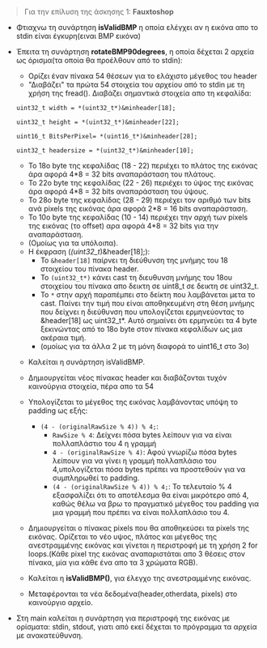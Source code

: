 > Για την επίλυση της άσκησης 1: **Fauxtoshop** 

* Φτιαχνω τη συνάρτηση **isValidBMP** η οποία ελέγχει αν η εικόνα απο το stdin είναι έγκυρη(ειναι BMP εικόνα)

* Έπειτα τη συνάρτηση **rotateBMP90degrees**, η οποία δέχεται 2 αρχεία ως όρισμα(τα οποία θα προέλθουν από το stdin):
    * Ορίζει έναν πίνακα 54 θέσεων για το ελάχιστο μέγεθος του header
    * "Διαβάζει" τα πρώτα 54 στοιχεία του αρχείου από το stdin με τη χρήση της fread(). Διαβάζει σημαντικά στοιχεία απο τη κεφαλίδα:

    ```uint32_t width = *(uint32_t*)&minheader[18];```

    ```uint32_t height = *(uint32_t*)&minheader[22];```

    ```uint16_t BitsPerPixel= *(uint16_t*)&minheader[28];```

    ```uint32_t headersize = *(uint32_t*)&minheader[10];```


    * Το 18ο byte της κεφαλίδας (18 - 22) περιέχει το πλάτος της εικόνας άρα αφορά 4*8 = 32 bits αναπαράσταση του πλάτους.
    * Το 22ο byte της κεφαλίδας (22 - 26) περιέχει το ύψος της εικόνας άρα αφορά 4*8 = 32 bits αναπαράσταση του ύψους.
    * Το 28ο byte της κεφαλίδας (28 - 29) περιέχει τον αριθμό των bits ανά pixels της εικόνας άρα αφορά 2*8 = 16 bits αναπαράσταση.
    * Το 10ο byte της κεφαλίδας (10 - 14) περιέχει την αρχή των pixels της εικόνας (το offset) αρα αφορά 4*8 = 32 bits για την αναπαράσταση.
    * (Ομοίως για τα υπόλοιπα).

    - Η έκφραση (*(uint32_t*)&header[18];):  
        * Το ```&header[18]```  παίρνει τη διεύθυνση της μνήμης του 18 στοιχείου του πίνακα header.
        * Το ```(uint32_t*)``` κάνει cast τη διευθυνση μνήμης του 18ου στοιχείου του πίνακα απο δεικτη σε uint8_t σε δεικτη σε uint32_t.
        * To ```*``` στην αρχή παραπέμπει στο δείκτη που λαμβάνεται μετα το cast. Παίνει την τιμή που είναι αποθηκευμένη στη θέση μνήμης που δείχνει η διεύθυνση που υπολογίζεται ερμηνεύοντας το &header[18] ως uint32_t*. Αυτό σημαίνει ότι ερμηνεύει τα 4 byte ξεκινώντας από το 18ο byte στον πίνακα κεφαλίδων ως μια ακέραια τιμή.
        * (ομοίως για τα άλλα 2 με τη μόνη διαφορά το uint16_t στο 3ο)

    * Καλείται η συνάρτηση isValidBMP.
    * Δημιουργείται νέος πίνακας header και διαβάζονται τυχόν καινούργια στοιχεία, πέρα απο τα 54
    * Υπολογίζεται το μέγεθος της εικόνας λαμβάνοντας υπόψη το padding ως εξής: 

        * ```(4 - (originalRawSize % 4)) % 4;```: 
            * ```RawSize % 4```: Δείχνει πόσα bytes λείπουν για να είναι πολλαπλάστιο του 4 η γραμμή
            * ```4 - (originalRawSize % 4)```: Αφού γνωρίζω πόσα bytes λείπουν για να γίνει η γραμμή πολλαπλάσιο του 4,υπολογίζεται πόσα bytes πρέπει να προστεθούν για να συμπληρωθεί το padding.
            * ```(4 - (originalRawSize % 4)) % 4;```: Το τελευταίο % 4 εξασφαλίζει ότι το αποτέλεσμα θα είναι μικρότερο από 4, καθώς θέλω να βρω το πραγματικό μέγεθος του padding για μια γραμμή που πρέπει να είναι πολλαπλάσιο του 4.



    * Δημιουργείται ο πίνακας pixels που θα αποθηκεύσει τα pixels της εικόνας. Ορίζεται το νέο υψος, πλάτος και μέγεθος της ανεστραμμένης εικόνας και γίνεται η περιστροφή με τη χρήση 2 for loops.(Κάθε pixel της εικόνας αναπαριστάται απο 3 θέσεις στον πίνακα, μία για κάθε ένα απο τα 3 χρώματα RGB).
    * Καλείται η **isValidBMP()**, για έλεγχο της ανεστραμμένης εικόνας.
    * Mεταφέρονται τα νέα δεδομένα(header,otherdata, pixels) στο καινούργιο αρχείο.

* Στη main καλείται η συνάρτηση για περιστροφή της εικόνας με ορίσματα: stdin, stdout, γιατι από εκεί δέχεται το πρόγραμμα τα αρχεία με ανακατεύθυνση.

